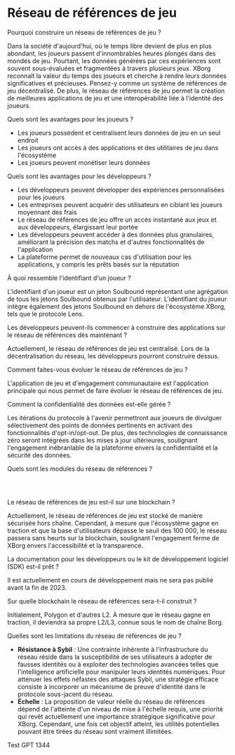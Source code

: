 # Réseau de références de jeu

Pourquoi construire un réseau de références de jeu ?

Dans la société d'aujourd'hui, où le temps libre devient de plus en plus abondant, les joueurs passent d'innombrables heures plongés dans des mondes de jeu. Pourtant, les données générées par ces expériences sont souvent sous-évaluées et fragmentées à travers plusieurs jeux. XBorg reconnaît la valeur du temps des joueurs et cherche à rendre leurs données significatives et précieuses. Pensez-y comme un système de références de jeu décentralisé. De plus, le réseau de références de jeu permet la création de meilleures applications de jeu et une interopérabilité liée à l'identité des joueurs.

Quels sont les avantages pour les joueurs ?

- Les joueurs possèdent et centralisent leurs données de jeu en un seul endroit
- Les joueurs ont accès à des applications et des utilitaires de jeu dans l'écosystème
- Les joueurs peuvent monétiser leurs données

Quels sont les avantages pour les développeurs ?

- Les développeurs peuvent développer des expériences personnalisées pour les joueurs
- Les entreprises peuvent acquérir des utilisateurs en ciblant les joueurs moyennant des frais
- Le réseau de références de jeu offre un accès instantané aux jeux et aux développeurs, élargissant leur portée
- Les développeurs peuvent accéder à des données plus granulaires, améliorant la précision des matchs et d'autres fonctionnalités de l'application
- La plateforme permet de nouveaux cas d'utilisation pour les applications, y compris les prêts basés sur la réputation

À quoi ressemble l'identifiant d'un joueur ?

L'identifiant d'un joueur est un jeton Soulbound représentant une agrégation de tous les jetons Soulbound obtenus par l'utilisateur. L'identifiant du joueur intègre également des jetons Soulbound en dehors de l'écosystème XBorg, tels que le protocole Lens.

Les développeurs peuvent-ils commencer à construire des applications sur le réseau de références dès maintenant ?

Actuellement, le réseau de références de jeu est centralisé. Lors de la décentralisation du réseau, les développeurs pourront construire dessus.

Comment faites-vous évoluer le réseau de références de jeu ?

L'application de jeu et d'engagement communautaire est l'application principale qui nous permet de faire évoluer le réseau de références de jeu.

Comment la confidentialité des données est-elle gérée ?

Les itérations du protocole à l'avenir permettront aux joueurs de divulguer sélectivement des points de données pertinents en activant des fonctionnalités d'opt-in/opt-out. De plus, des technologies de connaissance zéro seront intégrées dans les mises à jour ultérieures, soulignant l'engagement inébranlable de la plateforme envers la confidentialité et la sécurité des données.

Quels sont les modules du réseau de références ?

### ​​ <a href="#undefined" id="undefined"></a>

Le réseau de références de jeu est-il sur une blockchain ?

Actuellement, le réseau de références de jeu est stocké de manière sécurisée hors chaîne. Cependant, à mesure que l'écosystème gagne en traction et que la base d'utilisateurs dépasse le seuil des 100 000, le réseau passera sans heurts sur la blockchain, soulignant l'engagement ferme de XBorg envers l'accessibilité et la transparence.

La documentation pour les développeurs ou le kit de développement logiciel (SDK) est-il prêt ?

Il est actuellement en cours de développement mais ne sera pas publié avant la fin de 2023.

Sur quelle blockchain le réseau de références sera-t-il construit ?

Initialement, Polygon et d'autres L2. À mesure que le réseau gagne en traction, il deviendra sa propre L2/L3, connue sous le nom de chaîne Borg.

Quelles sont les limitations du réseau de références de jeu ?

- **Résistance à Sybil** : Une contrainte inhérente à l'infrastructure du réseau réside dans la susceptibilité de ses utilisateurs à adopter de fausses identités ou à exploiter des technologies avancées telles que l'intelligence artificielle pour manipuler leurs identités numériques. Pour atténuer les effets néfastes des attaques Sybil, une stratégie efficace consiste à incorporer un mécanisme de preuve d'identité dans le protocole sous-jacent du réseau.
- **Échelle** : La proposition de valeur réelle du réseau de références dépend de l'atteinte d'un niveau de mise à l'échelle requis, une priorité qui revêt actuellement une importance stratégique significative pour XBorg. Cependant, une fois cet objectif atteint, les utilités potentielles pouvant être tirées du réseau sont vraiment illimitées.

Test GPT 1344